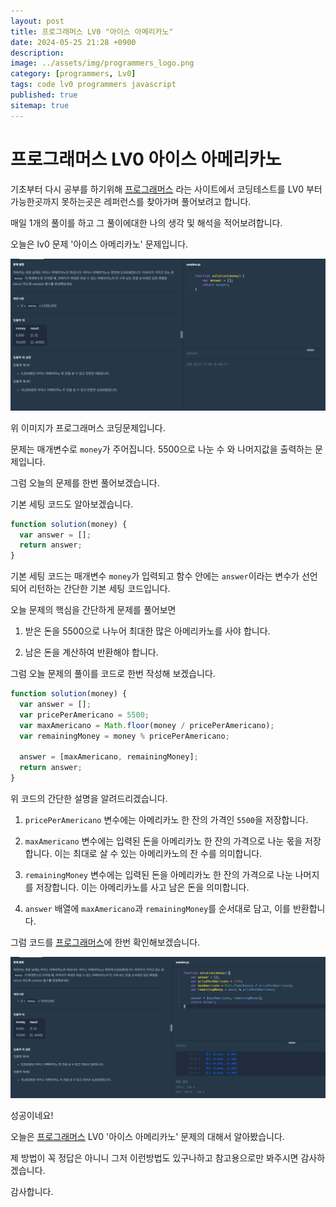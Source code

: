 ```yaml
---
layout: post
title: 프로그래머스 LV0 "아이스 아메리카노"
date: 2024-05-25 21:28 +0900
description: 
image: ../assets/img/programmers_logo.png
category: [programmers, Lv0]
tags: code lv0 programmers javascript
published: true
sitemap: true
---
```


# 프로그래머스 LV0 아이스 아메리카노

  기초부터 다시 공부를 하기위해 [프로그래머스](https://programmers.co.kr/) 라는 사이트에서
  코딩테스트를 LV0 부터 가능한곳까지 못하는곳은 레퍼런스를 찾아가며 풀어보려고 합니다.

  매일 1개의 풀이를 하고 그 풀이에대한 나의 생각 및 해석을 적어보려합니다.

  오늘은 lv0 문제 '아이스 아메리카노' 문제입니다.

  ![프로그래머스 이미지](/assets/img/post53_01.png)

  위 이미지가 프로그래머스 코딩문제입니다.
  
  문제는 매개변수로 `money`가 주어집니다. 5500으로 나눈 수 와 나머지값을 출력하는 문제입니다.

  그럼 오늘의 문제를 한번 풀어보겠습니다.

  기본 세팅 코드도 알아보겠습니다.

```javascript
function solution(money) {
  var answer = [];
  return answer;
}
```

기본 세팅 코드는 매개변수 `money`가 입력되고 함수 안에는 `answer`이라는 변수가 선언되어 리턴하는 간단한 기본 세팅 코드입니다.

오늘 문제의 핵심을 간단하게 문제를 풀어보면

1. 받은 돈을 5500으로 나누어 최대한 많은 아메리카노를 사야 합니다.

2. 남은 돈을 계산하여 반환해야 합니다.

그럼 오늘 문제의 풀이를 코드로 한번 작성해 보겠습니다.

```javascript
function solution(money) {
  var answer = [];
  var pricePerAmericano = 5500;
  var maxAmericano = Math.floor(money / pricePerAmericano);
  var remainingMoney = money % pricePerAmericano;
  
  answer = [maxAmericano, remainingMoney];
  return answer;
}
```

위 코드의 간단한 설명을 알려드리겠습니다.

1. `pricePerAmericano` 변수에는 아메리카노 한 잔의 가격인 `5500`을 저장합니다.

2. `maxAmericano` 변수에는 입력된 돈을 아메리카노 한 잔의 가격으로 나눈 몫을 저장합니다. 이는 최대로 살 수 있는 아메리카노의 잔 수를 의미합니다.

3. `remainingMoney` 변수에는 입력된 돈을 아메리카노 한 잔의 가격으로 나눈 나머지를 저장합니다. 이는 아메리카노를 사고 남은 돈을 의미합니다.

4. `answer` 배열에 `maxAmericano`과 `remainingMoney`를 순서대로 담고, 이를 반환합니다.

그럼 코드를 [프로그래머스](https://programmers.co.kr/)에 한번 확인해보겠습니다.

![프로그래머스 이미지](/assets/img/post53_02.png)

성공이네요!

오늘은 [프로그래머스](https://programmers.co.kr/) LV0 '아이스 아메리카노' 문제의 대해서 알아봤습니다.

제 방법이 꼭 정답은 아니니 그저 이런방법도 있구나하고 참고용으로만 봐주시면 감사하겠습니다.

감사합니다.
